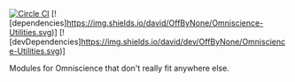 [![Circle CI](https://img.shields.io/circleci/project/OffByNone/Omniscience-Utilities.svg?style=flat-square)](https://circleci.com/gh/OffByNone/Omniscience-Utilities)
[![dependencies]https://img.shields.io/david/OffByNone/Omniscience-Utilities.svg)]
[![devDependencies]https://img.shields.io/david/dev/OffByNone/Omniscience-Utilities.svg)]

Modules for Omniscience that don't really fit anywhere else.